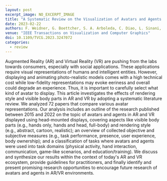 ```yaml
---
layout: post
excerpt_image: NO_EXCERPT_IMAGE
title: "A Systematic Review on the Visualization of Avatars and Agents in AR & VR displayed using Head-Mounted Displays"
date: 2023-02-22
authors: F. Weidner, G. Boettcher, S. A. Arboleda, C. Diao, L. Sinani, C. Kunert, C. Gerhardt, W. Broll & A. Raake
venue: "IEEE Transactions on Visualization and Computer Graphics"
doi: 10.1109/TVCG.2023.3247072
categories:
  - review
---
```

Augmented Reality (AR) and Virtual Reality (VR) are pushing from the labs towards consumers, especially with social applications. These applications require visual representations of humans and intelligent entities. However, displaying and animating photo-realistic models comes with a high technical cost while low-fidelity representations may evoke eeriness and overall could degrade an experience. Thus, it is important to carefully select what kind of avatar to display. This article investigates the effects of rendering style and visible body parts in AR and VR by adopting a systematic literature review. We analyzed 72 papers that compare various avatar representations. Our analysis includes an outline of the research published between 2015 and 2022 on the topic of avatars and agents in AR and VR displayed using head-mounted displays, covering aspects like visible body parts (e.g., hands only, hands and head, full-body) and rendering style (e.g., abstract, cartoon, realistic); an overview of collected objective and subjective measures (e.g., task performance, presence, user experience, body ownership); and a classification of tasks where avatars and agents were used into task domains (physical activity, hand interaction, communication, game-like scenarios, and education/training). We discuss and synthesize our results within the context of today's AR and VR ecosystem, provide guidelines for practitioners, and finally identify and present promising research opportunities to encourage future research of avatars and agents in AR/VR environments.
